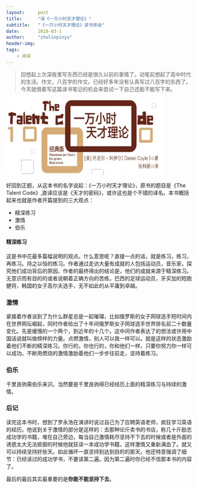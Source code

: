 ```yaml
---
layout:     post
title:      "读《一万小时天才理论》"
subtitle:   "《一万小时天才理论》读书体会"
date:       2016-03-1
author:     "zhulinpinyu"
header-img: 
tags:
    - 阅读
---
```



> 回想起上次深夜里写东西已经是很久以前的事情了。动笔前想起了高中时代的生活。作文，八百字的作文。已经好多年没有认真写过八百字的东西了。今天就借着写这篇读书笔记的机会来尝试一下自己还能不能写下来。

![/img/in-post/2016-03-01-the-talent-code.jpg](/img/in-post/2016-03-01-the-talent-code.jpg)

​好回到正题，从这本书的名字说起：《一万小时天才理论》，原书的题目是《The Talent Code》,直译应该是《天才的密码》，或许这也是个不错的译名。本书概括起来也就是作者开篇提到的三大观点：

- 精深练习
- 激情
- 伯乐

#### 精深练习

这是书中花最多篇幅说明的观点。什么意思呢？直接一点的话，就是练习，练习，再练习。持之以恒的练习。作者通过走访大量有成就的人包括运动员，音乐家，探究他们成功背后的原因，作者的最终得出的结论是，他们的成就来源于精深练习。无意识而有目的的或者说朝着正确方向的苦练。巴西的足球运动员，牙买加的短跑健将，韩国的女子高尔夫选手，无不如此的从平庸到卓越。

### 激情

紧接着作者谈到了为什么群星总是一起璀璨，比如俄罗斯的女子网球选手短时间内在世界网坛崛起，同时作者给出了十年间俄罗斯女子网球选手世界排名前二十数量变化。先是缓慢的一个两个，到近年的十几个。这中间作者表达了的想法或许用中国话说就叫做榜样的力量。点燃激情，别人可以我一样可以。就是这样的状态激励着他们不断的精深练习。你行的，你也行的，你和他们一样，只要你努力你一样可以成功。不断用燃烧的激情激励着他们一步步往前走，坚持着练习。

### 伯乐

千里良驹需伯乐来识。当然要是千里良驹得已经经历上面的精深练习与持续的激情。

### 后记

读完这本书时，想到了罗永浩在演讲时说过自己为了应聘英语老师，疯狂学习英语的经历。他说到关于激情的部分是这样的：去那种论斤卖书的书店，称几十斤励志成功学的书籍，堆在自己旁边，每当自己激情耗尽坚持不下去的时候或者是外面的诱惑太大无法抵御的时候他就狂读一本成功学书籍，这样激情又重新满血了。就又可以持续坚持好些天。如此循环一直坚持到达到目的的那天。他还特意强调了细节：已经读过的成功学书，不要读第二遍。因为第二遍时你已经不信那本书的内容了。

最后的最后其实最重要的是**你能不能坚持下去**。

